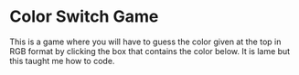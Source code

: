 # Color Switch Game

This is a game where you will have to guess the color given at the top in RGB format by clicking the box that contains the color below. It is lame but this taught me how to code.


